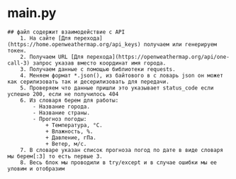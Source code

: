 # main.py
    ## файл содержит взаимодействие с API
        1. На сайте [Для перехода](https://home.openweathermap.org/api_keys) получаем или генерируем токен.
        2. Получаем URL [Для перехода](https://openweathermap.org/api/one-call-3) запрос указав вместо координат имя города.
        3. Получаем данные с помощью библиотеки requests.
        4. Меняем формат *.json(), из байтового в с ловарь json он может как серилизовать так и десерилизовать для передачи.
        5. Проверяем что данные пришли это указывает status_code если успешно 200, если не получилось 404
        6. Из словаря берем для работы:
            - Название города.
            - Название страны.
            - Прогноз погоды:
                + Температура, °C.
                + Влажность, %.
                + Давление, гПа.
                + Ветер, м/с.
        7. В словаре указан список прогноза погод по дате в виде словаря мы берем[:3] то есть первые 3.
        8. Весь блок мы проводили в try/except и в случае ошибки мы ее уловим и отобразим
